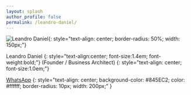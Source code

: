 ```yaml
---
layout: splash
author_profile: false
permalink: /leandro-daniel/
---
```


![Leandro Daniel](/assets/images/leandrodaniel-avatar.png){: style="text-align: center; border-radius: 50%; width: 150px;"}

Leandro Daniel
{: style="text-align:center; font-size:1.4em; font-weight:bold;"}
(Founder / Business Architect)
{: style="text-align: center; font-size:1.0em;"}

[WhatsApp](https://wa.me/5511960784444)
{: style="text-align: center; background-color: #845EC2; color: #ffffff; border-radius: 10px; width: 200px;" }

